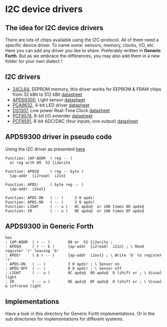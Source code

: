# I2C device drivers

## The idea for I2C device drivers
There are lots of chips available using the I2C-protocol. All of them need a specific device driver. To name some: sensors, memory, clocks, I/O, etc. Here you can add any driver you like to share. Preferably written in **Generic Forth**. But as we embrace the differences, you may also add them in a new folder for your own dialect !

## I2C drivers

- [24CL64](24CL64.f), EEPROM memory, this driver works for EEPROM & FRAM chips from 32 kBit to 512 kBit [datasheet](http://ww1.microchip.com/downloads/en/devicedoc/Atmel-3350-SEEPROM-AT24C64B-Datasheet.pdf)
- [APDS9300](APDS9300.f), Light sensor [datasheet](https://docs.broadcom.com/docs/AV02-1077EN)
- [PCA9632](PCA9632.f), 4-bit LED driver [datasheet](https://www.nxp.com/docs/en/data-sheet/PCA9632.pdf)
- [DS1307](DS1307.f), Low power Real-Time Clock [datasheet](https://datasheets.maximintegrated.com/en/ds/DS1307.pdf)
- [PCF8574](PCF8574.f), 8-bit I/O extender [datasheet](https://www.nxp.com/docs/en/data-sheet/PCF8574_PCF8574A.pdf)
- [PCF8591](PCF8591.f), 8-bit ADC/DAC (four inputs, one output) [datasheet](https://www.nxp.com/docs/en/data-sheet/PCF8591.pdf) 

## APDS9300 driver in pseudo code

Using the I2C driver as presented [here](../)

``` 
Function: {AP-ADDR  ( reg -- )
  or reg with 80  52 {i2write

Function: APDS@     ( reg -- byte )
  {ap-addr  {i2read)  i2in}

Function: APDS!     ( byte reg -- )
  {ap-addr  i2out}

Function: APDS-ON   ( -- )     3 0 apds!
Function: APDS-ON   ( -- )     3 0 apds!
Function: LIGHT     ( -- u )   0C apds@  or 100 times 0D apds@
Function: IR        ( -- u )   0E apds@  or 100 times 0F apds@
```

## APDS9300 in Generic Forth
```
hex
: {AP-ADDR  ( r -- )        80 or  52 {i2write ;
: APDS@     ( r -- b )      {ap-addr  {i2read)  i2in} ; \ Read register 'r' leaving 'b'
: APDS!     ( b r -- )      {ap-addr  i2out} ; \ Write 'b' to register 'r'
: APDS-ON   ( -- )          3 0 apds! ; \ Sensor on
: APDS-OFF  ( -- )          0 0 apds! ; \ Sensor off
: LIGHT     ( -- u )        0C apds@  0D apds@  8 lshift or ; \ Visual light
: IR        ( -- u )        0E apds@  0F apds@  8 lshift or ; \ Visual & infrared light
```

## Implementations
Have a look in this directory for Generic Forth implementations. Or in the sub directories for implementations for different systems.
